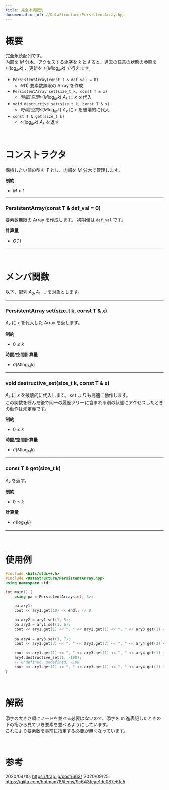 ```yaml
---
title: 完全永続配列
documentation_of: //DataStructure/PersistentArray.hpp
---
```


# 概要

完全永続配列です。  
内部を $M$ 分木、アクセスする添字を $k$ とすると、過去の任意の状態の参照を $\mathcal{O}(\log_M{k})$ 、更新を $\mathcal{O}(M \log_M{k})$ で行えます。  

- `PersistentArray(const T & def_val = 0)`
	- $\Theta(1)$ 要素数無限の Array を作成
- `PersistentArray set(size_t k, const T & x)`
	- $時間/空間 \mathcal{O}(M \log_M{k})$ $A_k$ に $x$ を代入
- `void destructive_set(size_t k, const T & x)`
	- $時間/空間 \mathcal{O}(M \log_M{k})$ $A_k$ に $x$ を破壊的に代入
- `const T & get(size_t k)`
	- $\mathcal{O}(\log_M{k})$ $A_k$ を返す

<br>

# コンストラクタ

保持したい値の型を $T$ とし、内部を $M$ 分木で管理します。  

**制約**

- $M > 1$

---

### PersistentArray(const T & def_val = 0)

要素数無限の Array を作成します。
初期値は `def_val` です。  

**計算量**

- $\Theta(1)$

---

<br>

# メンバ関数

以下、配列 $A_0, A_1, \ldots$ を対象とします。

---

### PersistentArray set(size_t k, const T & x)

$A_k$ に $x$ を代入した Array を返します。  

**制約**

- $0 \leq k$

**時間/空間計算量**

- $\mathcal{O}(M \log_M{k})$

---

### void destructive_set(size_t k, const T & x)

$A_k$ に $x$ を破壊的に代入します。
`set` よりも高速に動作します。  
この関数を呼んだ後で同一の履歴ツリーに含まれる別の状態にアクセスしたときの動作は未定義です。  

**制約**

- $0 \leq k$

**時間/空間計算量**

- $\mathcal{O}(M \log_M{k})$

---

### const T & get(size_t k)

$A_k$ を返す。  

**制約**

- $0 \leq k$

**計算量**

- $\mathcal{O}(\log_M{k})$

---

<br>

# 使用例

```cpp
#include <bits/stdc++.h>
#include <DataStructure/PersistentArray.hpp>
using namespace std;

int main() {
	using pa = PersistentArray<int, 3>;
	
	pa ary1;
	cout << ary1.get(10) << endl; // 0
	
	pa ary2 = ary1.set(1, 5);
	pa ary3 = ary1.set(1, 6);
	cout << ary1.get(1) << ", " << ary2.get(1) << ", " << ary3.get(1) << endl; // 0, 5, 6
	
	pa ary4 = ary3.set(3, 7);
	cout << ary1.get(3) << ", " << ary3.get(3) << ", " << ary4.get(3) << endl; // 0, 0, 7
	
	cout << ary1.get(1) << ", " << ary3.get(1) << ", " << ary4.get(1) << endl; // 0, 6, 6
	ary4.destructive_set(1, -100);
	// undefined, undefined, -100
	cout << ary1.get(1) << ", " << ary3.get(1) << ", " << ary4.get(1) << endl;
}
```

<br>

# 解説

添字の大きさ順にノードを並べる必要はないので、添字を m 進表記したときの下の桁から見ていき要素を並べるようにしています。  
これにより要素数を事前に指定する必要が無くなっています。

<br>

# 参考
2020/04/10: https://trap.jp/post/663/
2020/09/25: https://qiita.com/hotman78/items/9c643feae1de087e6fc5

<br>